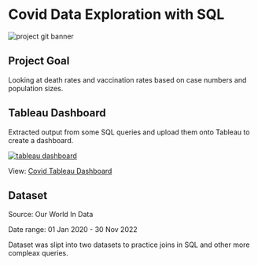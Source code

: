 # Covid Data Exploration with SQL
![project git banner](https://user-images.githubusercontent.com/88495091/209364818-bbcfe961-c0c5-4835-9eee-624498318f16.png)

## Project Goal
Looking at death rates and vaccination rates based on case numbers and population sizes.

## Tableau Dashboard
Extracted output from some SQL queries and upload them onto Tableau to create a dashboard.

[![tableau dashboard](https://user-images.githubusercontent.com/88495091/209373499-cc685178-3bac-4924-a6bb-31cc897d340d.PNG)](https://public.tableau.com/views/CovidDashboard_16700849061050/Dashboard1?:language=en-GB&:display_count=n&:origin=viz_share_link)

View: <a href="https://public.tableau.com/views/CovidDashboard_16700849061050/Dashboard1?:language=en-GB&:display_count=n&:origin=viz_share_link"> Covid Tableau Dashboard
  </a>

## Dataset

Source: Our World In Data 

Date range: 01 Jan 2020 - 30 Nov 2022

Dataset was slipt into two datasets to practice joins in SQL and other more compleax queries.

